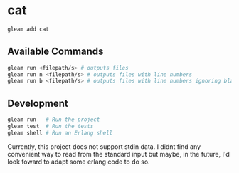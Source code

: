 # cat

```sh
gleam add cat
```

## Available Commands
```bash
gleam run <filepath/s> # outputs files 
gleam run n <filepath/s> # outputs files with line numbers
gleam run b <filepath/s> # outputs files with line numbers ignoring blank lines
```

## Development
```sh
gleam run   # Run the project
gleam test  # Run the tests
gleam shell # Run an Erlang shell
```

Currently, this project does not support stdin data. I didnt find any convenient way to read from the standard input but maybe, in the future, I'd look foward to adapt some erlang code to do so.
